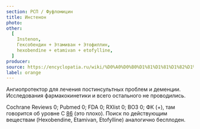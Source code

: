 ```yaml
---
section: РСП / Фуфломицин
title: Инстенон
photo:
other:
  [
    Instenon,
    Гексобендин + Этамиван + Этофиллин,
    hexobendine + etamivan + etofylline,
  ]
producer:
source: https://encyclopatia.ru/wiki/%D0%A0%D0%B0%D1%81%D1%81%D1%82%D1%80%D0%B5%D0%BB%D1%8C%D0%BD%D1%8B%D0%B9_%D1%81%D0%BF%D0%B8%D1%81%D0%BE%D0%BA_%D0%BF%D1%80%D0%B5%D0%BF%D0%B0%D1%80%D0%B0%D1%82%D0%BE%D0%B2
label: orange
---
```


Ангиопротектор для лечения постинсультных проблем и деменции. Исследования фармакокинетики и всего остального не проводились.

Cochrane Reviews 0; Pubmed 0; FDA 0; RXlist 0; ВОЗ 0; ФК (+), там говорится об уровне C [86](http://www.rspor.ru/db_preparats_2010/geksobendin_etamivan_etofillin.pdf) (это плохо). Поиск по действующим веществам (Hexobendine, Etamivan, Etofylline) аналогично бесплоден.
